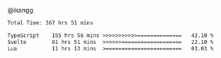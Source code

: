 @ikangg
<!--START_SECTION:waka-->

```txt
Total Time: 367 hrs 51 mins

TypeScript    155 hrs 56 mins >>>>>>>>>>>==============   42.10 %
Svelte        81 hrs 51 mins  >>>>>>===================   22.10 %
Lua           11 hrs 13 mins  >========================   03.03 %
```

<!--END_SECTION:waka-->
